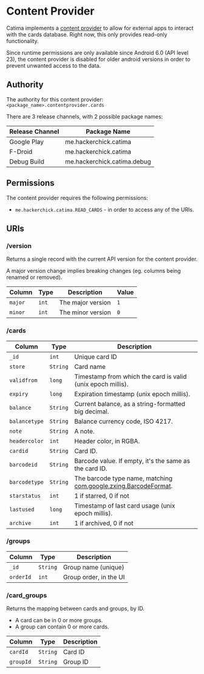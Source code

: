 # Content Provider

Catima implements a [content provider](https://developer.android.com/guide/topics/providers/content-providers) to allow for external apps to interact with the cards database. Right now, this only provides read-only functionality.

Since runtime permissions are only available since Android 6.0 (API level 23), the content provider is disabled for older android versions in order to prevent unwanted access to the data.

## Authority

The authority for this content provider: `<package_name>.contentprovider.cards`

There are 3 release channels, with 2 possible package names:

| Release Channel | Package Name                |
|-----------------|-----------------------------|
| Google Play     | me.hackerchick.catima       |
| F-Droid         | me.hackerchick.catima       |
| Debug Build     | me.hackerchick.catima.debug |

## Permissions

The content provider requires the following permissions:

- `me.hackerchick.catima.READ_CARDS` - in order to access any of the URIs.

## URIs

### /version

Returns a single record with the current API version for the content provider.

A major version change implies breaking changes (eg. columns being renamed or removed).

| Column  | Type  | Description       | Value |
|---------|-------|-------------------|-------|
| `major` | `int` | The major version | `1`   |
| `minor` | `int` | The minor version | `0`   |

### /cards

| Column        | Type     | Description                |
|---------------|----------|----------------------------|
| `_id`         | `int`    | Unique card ID |
| `store`       | `String` | Card name |
| `validfrom`   | `long`   | Timestamp from which the card is valid (unix epoch millis). |
| `expiry`      | `long`   | Expiration timestamp (unix epoch millis). |
| `balance`     | `String` | Current balance, as a string-formatted big decimal. |
| `balancetype` | `String` | Balance currency code, ISO 4217. |
| `note`        | `String` | A note. |
| `headercolor` | `int`    | Header color, in RGBA. |
| `cardid`      | `String` | Card ID. |
| `barcodeid`   | `String` | Barcode value. If empty, it's the same as the card ID. |
| `barcodetype` | `String` | The barcode type name, matching [com.google.zxing.BarcodeFormat](https://zxing.github.io/zxing/apidocs/com/google/zxing/BarcodeFormat.html). |
| `starstatus`  | `int`    | 1 if starred, 0 if not |
| `lastused`    | `long`   | Timestamp of last card usage (unix epoch millis). |
| `archive`     | `int`    | 1 if archived, 0 if not |

### /groups

| Column    | Type     | Description                |
|-----------|----------|----------------------------|
| `_id`     | `String` | Group name (unique)        |
| `orderId` | `int`    | Group order, in the UI     |

### /card_groups

Returns the mapping between cards and groups, by ID.

- A card can be in 0 or more groups.
- A group can contain 0 or more cards.

| Column    | Type     | Description  |
|-----------|----------|--------------|
| `cardId`  | `String` | Card ID      |
| `groupId` | `String` | Group ID     |
